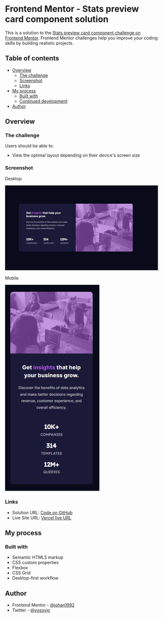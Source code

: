 # Frontend Mentor - Stats preview card component solution

This is a solution to the [Stats preview card component challenge on Frontend Mentor](https://www.frontendmentor.io/challenges/stats-preview-card-component-8JqbgoU62). Frontend Mentor challenges help you improve your coding skills by building realistic projects. 

## Table of contents

- [Overview](#overview)
  - [The challenge](#the-challenge)
  - [Screenshot](#screenshot)
  - [Links](#links)
- [My process](#my-process)
  - [Built with](#built-with)
  - [Continued development](#continued-development)
- [Author](#author)


## Overview

### The challenge

Users should be able to:

- View the optimal layout depending on their device's screen size

### Screenshot

Desktop 

![](./design/desktop-design.JPG)



Mobile 

![](./design/mobile-design.JPG)


### Links

- Solution URL: [Code on GitHub](https://your-solution-url.com)
- Live Site URL: [Vercel live URL](https://your-live-site-url.com)

## My process

### Built with

- Semantic HTML5 markup
- CSS custom properties
- Flexbox
- CSS Grid
- Desktop-first workflow




## Author

- Frontend Mentor - [@johan1992](https://www.frontendmentor.io/profile/johan1992)
- Twitter - [@yosoyjo](https://twitter.com/yosoyjo)


